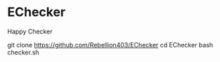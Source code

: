 # EChecker
Happy Checker 

git clone https://github.com/Rebellion403/EChecker
cd EChecker
bash checker.sh
